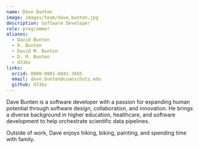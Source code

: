 ```yaml
---
name: Dave Bunten
image: images/team/dave_bunten.jpg
description: Software Developer
role: programmer
aliases:
  - David Bunten
  - D. Bunten
  - David M. Bunten
  - D. M. Bunten
  - d33bs
links:
  orcid: 0000-0001-6041-3665
  email: dave.bunten@cuanschutz.edu
  github: d33bs
---
```


Dave Bunten is a software developer with a passion for expanding human potential through software design, collaboration, and innovation.
He brings a diverse background in higher education, healthcare, and software development to help orchestrate scientific data pipelines.

Outside of work, Dave enjoys hiking, biking, painting, and spending time with family.

